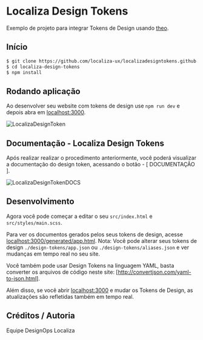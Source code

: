 
 # Localiza Design Tokens

Exemplo de projeto para integrar Tokens de Design usando [theo](https://github.com/salesforce-ux/theo).

## Início

```bash
$ git clone https://github.com/localiza-ux/localizadesigntokens.github.io.git
$ cd localiza-design-tokens
$ npm install
```

## Rodando aplicação

Ao desenvolver seu website com tokens de design use `npm run dev`
e depois abra em [localhost:3000](http://localhost:3000).

![LocalizaDesignToken](https://raw.githubusercontent.com/localiza-ux/designtokens/master/screenshort-token.png)


## Documentação - Localiza Design Tokens

Após realizar realizar o procedimento anteriormente, você poderá visualizar a documentação do design token, acessando o botão - [ DOCUMENTAÇÃO ].

![LocalizaDesignTokenDOCS](https://raw.githubusercontent.com/localiza-ux/designtokens/master/screenshort-doc%20.png?token=AP3KYUJ3WTIPLBI3RUK2DOC6462QI)


## Desenvolvimento

Agora você pode começar a editar o seu `src/index.html` e `src/styles/main.scss`.

Para ver os documentos gerados pelos seus tokens de design, acesse [localhost:3000/generated/app.html](http://localhost:3000/).
Nota: Você pode alterar seus tokens de design `./design-tokens/app.json` ou `./design-tokens/aliases.json` e ver mudanças em tempo real no seu site.

Você também pode usar Design Tokens na linguagem YAML, basta converter os arquivos de código neste site: [http://convertjson.com/yaml-to-json.html].

Além disso, se você abrir [localhost:3000](http://localhost:3000) e mudar os Tokens de Design,
as atualizações são refletidas também em tempo real.


## Créditos / Autoria

Equipe DesignOps Localiza
